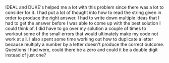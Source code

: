 IDEAL and DUKE's helped me a lot with this problem since there was a lot to consider for it. I had put a lot of thought into how to read the string given in order to produce the right answer. I had to write down multiple ideas that I had to get the answer before I was able to come up with the best solution I could think of. I did have to go over my solution a couple of times to workout some of the small errors that would ultimately make my code not work at all. I also spent some time working out how to duplicate a letter because multiply a number by a letter doesn't produce the correct outcome.
Questions I had were, could there be a zero and could it be a double digit instead of just one?
